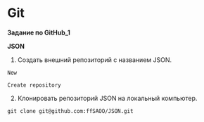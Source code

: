 # Git
__Задание по GitHub_1__

__JSON__

1. Создать внешний репозиторий c названием JSON.     
 
 ```New```

  ```Create repository```

2. Клонировать репозиторий JSON на локальный компьютер.   
 
 ```git clone git@github.com:ffSAOO/JSON.git```
